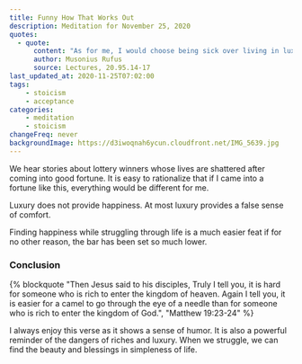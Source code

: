 ```yaml
---
title: Funny How That Works Out
description: Meditation for November 25, 2020
quotes: 
  - quote:
      content: "As for me, I would choose being sick over living in luxury, for being sick only harms the body, whereas luxury destroys both the body and the soul, causing weakness and incapacity in the body, and lack of control and cowardice in the soul. What's more, luxury breeds injustice because it also breeds greediness."
      author: Musonius Rufus
      source: Lectures, 20.95.14-17
last_updated_at: 2020-11-25T07:02:00
tags:
    - stoicism
    - acceptance
categories:
    - meditation
    - stoicism
changeFreq: never
backgroundImage: https://d3iwoqnah6ycun.cloudfront.net/IMG_5639.jpg
---
```


We hear stories about lottery winners whose lives are shattered after coming into good fortune. It is easy to 
rationalize that if I came into a fortune like this, everything would be different for me. 

Luxury does not provide happiness. At most luxury provides a false sense of comfort.

Finding happiness while struggling through life is a much easier feat if for no other reason, the bar has been set so 
much lower.

### Conclusion 

{% blockquote "Then Jesus said to his disciples, Truly I tell you, it is hard for someone who is rich to enter the 
kingdom of heaven. Again I tell you, it is easier for a camel to go through the eye of a needle than for someone who is 
rich to enter the kingdom of God.", "Matthew 19:23-24" %}

I always enjoy this verse as it shows a sense of humor. It is also a powerful reminder of the dangers of riches and 
luxury. When we struggle, we can find the beauty and blessings in simpleness of life.  
